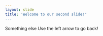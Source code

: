 ```yaml
---
layout: slide
title: 'Welcome to our second slide!"
---
```

Something else
Use the left arrow to go back!
